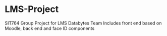 # LMS-Project
SIT764 Group Project for LMS Databytes Team
Includes front end based on Moodle, back end and face ID components
